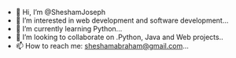 - 👋 Hi, I’m @SheshamJoseph
- 👀 I’m interested in web development and software development...
- 🌱 I’m currently learning Python...
- 💞️ I’m looking to collaborate on .Python, Java and Web projects..
- 📫 How to reach me: sheshamabraham@gmail.com...

<!---
SheshamJoseph/SheshamJoseph is a ✨ special ✨ repository because its `README.md` (this file) appears on your GitHub profile.
You can click the Preview link to take a look at your changes.
--->
